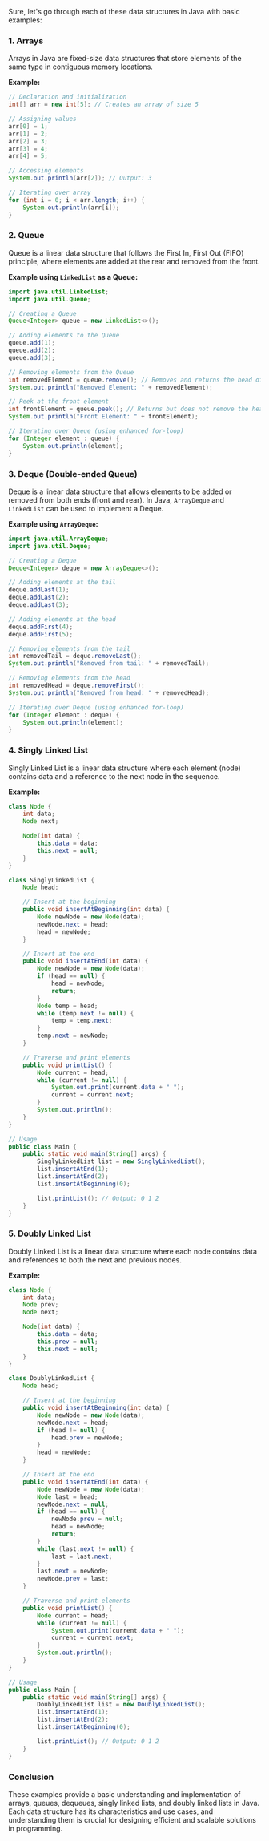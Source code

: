 Sure, let's go through each of these data structures in Java with basic examples:

### 1. Arrays

Arrays in Java are fixed-size data structures that store elements of the same type in contiguous memory locations.

**Example:**

```java
// Declaration and initialization
int[] arr = new int[5]; // Creates an array of size 5

// Assigning values
arr[0] = 1;
arr[1] = 2;
arr[2] = 3;
arr[3] = 4;
arr[4] = 5;

// Accessing elements
System.out.println(arr[2]); // Output: 3

// Iterating over array
for (int i = 0; i < arr.length; i++) {
    System.out.println(arr[i]);
}
```

### 2. Queue

Queue is a linear data structure that follows the First In, First Out (FIFO) principle, where elements are added at the rear and removed from the front.

**Example using `LinkedList` as a Queue:**

```java
import java.util.LinkedList;
import java.util.Queue;

// Creating a Queue
Queue<Integer> queue = new LinkedList<>();

// Adding elements to the Queue
queue.add(1);
queue.add(2);
queue.add(3);

// Removing elements from the Queue
int removedElement = queue.remove(); // Removes and returns the head of the Queue
System.out.println("Removed Element: " + removedElement);

// Peek at the front element
int frontElement = queue.peek(); // Returns but does not remove the head of the Queue
System.out.println("Front Element: " + frontElement);

// Iterating over Queue (using enhanced for-loop)
for (Integer element : queue) {
    System.out.println(element);
}
```

### 3. Deque (Double-ended Queue)

Deque is a linear data structure that allows elements to be added or removed from both ends (front and rear). In Java, `ArrayDeque` and `LinkedList` can be used to implement a Deque.

**Example using `ArrayDeque`:**

```java
import java.util.ArrayDeque;
import java.util.Deque;

// Creating a Deque
Deque<Integer> deque = new ArrayDeque<>();

// Adding elements at the tail
deque.addLast(1);
deque.addLast(2);
deque.addLast(3);

// Adding elements at the head
deque.addFirst(4);
deque.addFirst(5);

// Removing elements from the tail
int removedTail = deque.removeLast();
System.out.println("Removed from tail: " + removedTail);

// Removing elements from the head
int removedHead = deque.removeFirst();
System.out.println("Removed from head: " + removedHead);

// Iterating over Deque (using enhanced for-loop)
for (Integer element : deque) {
    System.out.println(element);
}
```

### 4. Singly Linked List

Singly Linked List is a linear data structure where each element (node) contains data and a reference to the next node in the sequence.

**Example:**

```java
class Node {
    int data;
    Node next;

    Node(int data) {
        this.data = data;
        this.next = null;
    }
}

class SinglyLinkedList {
    Node head;

    // Insert at the beginning
    public void insertAtBeginning(int data) {
        Node newNode = new Node(data);
        newNode.next = head;
        head = newNode;
    }

    // Insert at the end
    public void insertAtEnd(int data) {
        Node newNode = new Node(data);
        if (head == null) {
            head = newNode;
            return;
        }
        Node temp = head;
        while (temp.next != null) {
            temp = temp.next;
        }
        temp.next = newNode;
    }

    // Traverse and print elements
    public void printList() {
        Node current = head;
        while (current != null) {
            System.out.print(current.data + " ");
            current = current.next;
        }
        System.out.println();
    }
}

// Usage
public class Main {
    public static void main(String[] args) {
        SinglyLinkedList list = new SinglyLinkedList();
        list.insertAtEnd(1);
        list.insertAtEnd(2);
        list.insertAtBeginning(0);

        list.printList(); // Output: 0 1 2
    }
}
```

### 5. Doubly Linked List

Doubly Linked List is a linear data structure where each node contains data and references to both the next and previous nodes.

**Example:**

```java
class Node {
    int data;
    Node prev;
    Node next;

    Node(int data) {
        this.data = data;
        this.prev = null;
        this.next = null;
    }
}

class DoublyLinkedList {
    Node head;

    // Insert at the beginning
    public void insertAtBeginning(int data) {
        Node newNode = new Node(data);
        newNode.next = head;
        if (head != null) {
            head.prev = newNode;
        }
        head = newNode;
    }

    // Insert at the end
    public void insertAtEnd(int data) {
        Node newNode = new Node(data);
        Node last = head;
        newNode.next = null;
        if (head == null) {
            newNode.prev = null;
            head = newNode;
            return;
        }
        while (last.next != null) {
            last = last.next;
        }
        last.next = newNode;
        newNode.prev = last;
    }

    // Traverse and print elements
    public void printList() {
        Node current = head;
        while (current != null) {
            System.out.print(current.data + " ");
            current = current.next;
        }
        System.out.println();
    }
}

// Usage
public class Main {
    public static void main(String[] args) {
        DoublyLinkedList list = new DoublyLinkedList();
        list.insertAtEnd(1);
        list.insertAtEnd(2);
        list.insertAtBeginning(0);

        list.printList(); // Output: 0 1 2
    }
}
```

### Conclusion

These examples provide a basic understanding and implementation of arrays, queues, dequeues, singly linked lists, and doubly linked lists in Java. Each data structure has its characteristics and use cases, and understanding them is crucial for designing efficient and scalable solutions in programming.